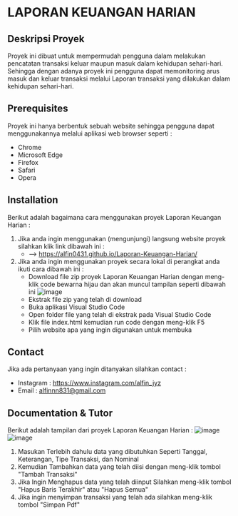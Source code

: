 # LAPORAN KEUANGAN HARIAN  

## Deskripsi Proyek
Proyek ini dibuat untuk mempermudah pengguna dalam melakukan pencatatan transaksi keluar maupun masuk dalam kehidupan sehari-hari. 
Sehingga dengan adanya proyek ini pengguna dapat memonitoring arus masuk dan keluar transaksi melalui Laporan transaksi yang dilakukan dalam kehidupan sehari-hari. 

## Prerequisites
Proyek ini hanya berbentuk sebuah website sehingga pengguna dapat menggunakannya melalui aplikasi web browser seperti :
- Chrome
- Microsoft Edge
- Firefox
- Safari
- Opera

## Installation
Berikut adalah bagaimana cara menggunakan proyek Laporan Keuangan Harian : 
1. Jika anda ingin menggunakan (mengunjungi) langsung website proyek silahkan klik link dibawah ini :
    - -->  https://alfin0431.github.io/Laporan-Keuangan-Harian/
2. Jika anda ingin menggunakan proyek secara lokal di perangkat anda ikuti cara dibawah ini :
    - Download file zip proyek Laporan Keuangan Harian dengan meng-klik code bewarna hijau dan akan muncul tampilan seperti dibawah ini
      ![image](https://github.com/user-attachments/assets/ac364b4d-e4f1-457d-8586-d083e69e67f1)
    - Ekstrak file zip yang telah di download 
    - Buka aplikasi Visual Studio Code
    - Open folder file yang telah di ekstrak pada Visual Studio Code
    - Klik file index.html kemudian run code dengan meng-klik F5
    - Pilih website apa yang ingin digunakan untuk membuka

## Contact
Jika ada pertanyaan yang ingin ditanyakan silahkan contact : 
- Instagram : https://www.instagram.com/alfin_jyz
- Email     : alfinnn831@gmail.com

## Documentation & Tutor 
Berikut adalah tampilan dari proyek Laporan Keuangan Harian :
![image](https://github.com/user-attachments/assets/95d6aebe-5eb6-4575-b705-ce219ec3876c)
![image](https://github.com/user-attachments/assets/544386af-c121-45c2-ac14-609a468705af)
1. Masukan Terlebih dahulu data yang dibutuhkan Seperti Tanggal, Keterangan, Tipe Transaksi, dan Nominal
2. Kemudian Tambahkan data yang telah diisi dengan meng-klik tombol "Tambah Transaksi"
3. Jika Ingin Menghapus data yang telah diinput Silahkan meng-klik tombol "Hapus Baris Terakhir" atau "Hapus Semua"
4. Jika ingin menyimpan transaksi yang telah ada silahkan meng-klik tombol "Simpan Pdf"
   


    
   
   



